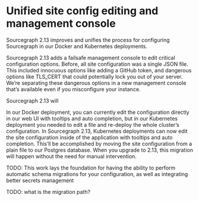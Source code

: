 # Unified site config editing and management console

Sourcegraph 2.13 improves and unifies the process for configuring Sourcegraph in our Docker and Kubernetes deployments. 

Sourcegraph 2.13 adds a failsafe management console to edit critical configuration options. Before, all site configuration was a single JSON file. This included innocuous options like adding a GitHub token, and dangerous options like TLS_CERT that could potentially lock you out of your server. We’re separating these dangerous options in a new management console that’s available even if you misconfigure your instance. 

Sourcegraph 2.13 will 

In our Docker deployment, you can currently edit the configuration directly in our web UI with tooltips and auto completion, but in our Kubernetes deployment you needed to edit a file and re-deploy the whole cluster’s configuration. In Sourcegraph 2.13, Kubernetes deployments can now edit the site configuration inside of the application with tooltips and auto completion. This’ll be accomplished by moving the site configuration from a plain file to our Postgres database. When you upgrade to 2.13, this migration will happen without the need for manual intervention. 


TODO: This work lays the foundation for having the ability to perform automatic schema migrations for your configuration, as well as integrating better secrets management 

TODO: what is the migration path?

<!--

Other notes:

Site config updating is clunky (Nov 5 release)
K8s deployment can’t edit site config from UI
Critical site config that can break the app (e.g. app url, authentication, tls config, etc.) stored elsewhere. Non critical site config is editable in UI (both k8s deploy and Server).
Solves: secrets in site config are sketchy by storing info in db to give us ability to control access

-->